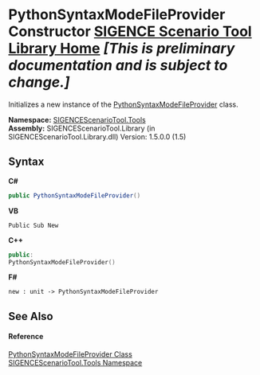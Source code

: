 # PythonSyntaxModeFileProvider Constructor <a href="https://github.com/ObiWanLansi/SIGENCE-Scenario-Tool">SIGENCE Scenario Tool Library Home</a> _**\[This is preliminary documentation and is subject to change.\]**_

Initializes a new instance of the <a href="722d1fbd-cd86-e661-f1ed-94cfdcb730c5.md">PythonSyntaxModeFileProvider</a> class.

**Namespace:**&nbsp;<a href="ed07aae6-c2f9-b6d8-effe-51b38a92d007.md">SIGENCEScenarioTool.Tools</a><br />**Assembly:**&nbsp;SIGENCEScenarioTool.Library (in SIGENCEScenarioTool.Library.dll) Version: 1.5.0.0 (1.5)

## Syntax

**C#**<br />
``` C#
public PythonSyntaxModeFileProvider()
```

**VB**<br />
``` VB
Public Sub New
```

**C++**<br />
``` C++
public:
PythonSyntaxModeFileProvider()
```

**F#**<br />
``` F#
new : unit -> PythonSyntaxModeFileProvider
```


## See Also


#### Reference
<a href="722d1fbd-cd86-e661-f1ed-94cfdcb730c5.md">PythonSyntaxModeFileProvider Class</a><br /><a href="ed07aae6-c2f9-b6d8-effe-51b38a92d007.md">SIGENCEScenarioTool.Tools Namespace</a><br />